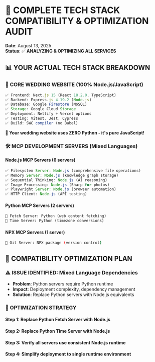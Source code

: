 # 🔧 COMPLETE TECH STACK COMPATIBILITY & OPTIMIZATION AUDIT

**Date**: August 13, 2025  
**Status**: ✅ **ANALYZING & OPTIMIZING ALL SERVICES**

## 📊 **YOUR ACTUAL TECH STACK BREAKDOWN**

### 🎯 **CORE WEDDING WEBSITE** (100% Node.js/JavaScript)

```javascript
✅ Frontend: Next.js 15 (React 18.2.0, TypeScript)
✅ Backend: Express.js 4.19.2 (Node.js)
✅ Database: Google Firestore (NoSQL)
✅ Storage: Google Cloud Storage
✅ Deployment: Netlify + Vercel options
✅ Testing: Vitest, Jest, Cypress
✅ Build: SWC compiler (no Babel)
```

**🎉 Your wedding website uses ZERO Python - it's pure JavaScript!**

### 🛠️ **MCP DEVELOPMENT SERVERS** (Mixed Languages)

#### Node.js MCP Servers (6 servers)

```javascript
✅ Filesystem Server: Node.js (comprehensive file operations)
✅ Memory Server: Node.js (knowledge graph storage)
✅ Sequential Thinking: Node.js (AI reasoning)
✅ Image Processing: Node.js (Sharp for photos)
✅ Playwright Server: Node.js (browser automation)
✅ HTTP Client: Node.js (API testing)
```

#### Python MCP Servers (2 servers)

```python
🐍 Fetch Server: Python (web content fetching)
🐍 Time Server: Python (timezone conversions)
```

#### NPX MCP Servers (1 server)

```bash
📜 Git Server: NPX package (version control)
```

## 🔧 **COMPATIBILITY OPTIMIZATION PLAN**

### ⚠️ **ISSUE IDENTIFIED**: Mixed Language Dependencies

- **Problem**: Python servers require Python runtime
- **Impact**: Deployment complexity, dependency management
- **Solution**: Replace Python servers with Node.js equivalents

### 🎯 **OPTIMIZATION STRATEGY**

#### Step 1: Replace Python Fetch Server with Node.js

#### Step 2: Replace Python Time Server with Node.js

#### Step 3: Verify all servers use consistent Node.js runtime

#### Step 4: Simplify deployment to single runtime environment
